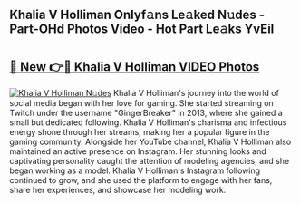 ## Khalia V Holliman Onlyf𝚊ns Le𝚊ked N𝚞des - Part-OHd Photos Video - Hot Part Le𝚊ks YvEil

# <h2><a href="http://ac3223.deff.icu/?id=Khalia+V+Holliman">🔗 New 👉🔴 Khalia V Holliman VIDEO Photos</a></h2>

[![Khalia V Holliman N𝚞des](https://i.imgur.com/rIISA9y.gif)](http://ac3223.deff.icu/?id=Khalia+V+Holliman)
Khalia V Holliman's journey into the world of social media began with her love for gaming. She started streaming on Twitch under the username "GingerBreaker" in 2013, where she gained a small but dedicated following. Khalia V Holliman's charisma and infectious energy shone through her streams, making her a popular figure in the gaming community. Alongside her YouTube channel, Khalia V Holliman also maintained an active presence on Instagram. Her stunning looks and captivating personality caught the attention of modeling agencies, and she began working as a model. Khalia V Holliman's Instagram following continued to grow, and she used the platform to engage with her fans, share her experiences, and showcase her modeling work.
